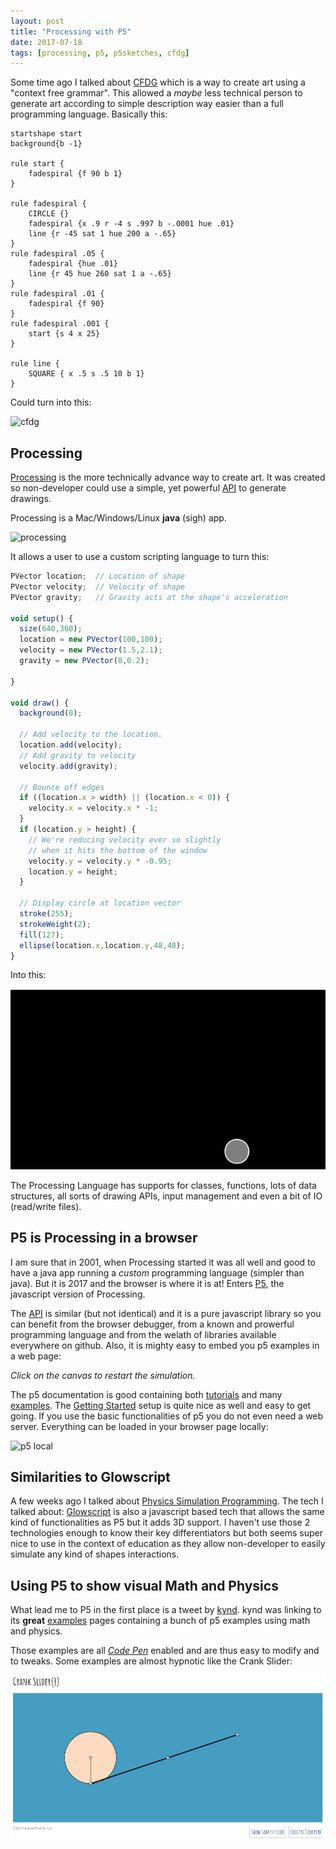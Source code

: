 ```yaml
---
layout: post
title: "Processing with P5"
date: 2017-07-18
tags: [processing, p5, p5sketches, cfdg]
---
```


Some time ago I talked about [CFDG](https://lochrist.github.io/blog/2017-04-21-cfdg) which is a way to create art using a "context free grammar". This allowed a *maybe* less technical person to generate art according to simple description way easier than a full programming language. Basically this:

```
startshape start
background{b -1}
 
rule start {
    fadespiral {f 90 b 1}
}
 
rule fadespiral {
    CIRCLE {}
    fadespiral {x .9 r -4 s .997 b -.0001 hue .01}
    line {r -45 sat 1 hue 200 a -.65}
}
rule fadespiral .05 {
    fadespiral {hue .01}
    line {r 45 hue 260 sat 1 a -.65}
}
rule fadespiral .01 {
    fadespiral {f 90}
}
rule fadespiral .001 {
    start {s 4 x 25}
}
 
rule line {
    SQUARE { x .5 s .5 10 b 1}
}
```

Could turn into this:

![cfdg](https://glyphic.s3.amazonaws.com/cfa/gallery/uploads//29/98/29988429c481f219b8c5ba8c071440e1//full_960.jpg?0)

## Processing

[Processing](https://processing.org/) is the more technically advance way to create art. It was created so non-developer could use a simple, yet powerful [API](https://processing.org/reference/) to generate drawings.

Processing is a Mac/Windows/Linux **java** (sigh) app.

![processing](https://processing.org/tutorials/gettingstarted/imgs/Fig_02_01.gif)

It allows a user to use a custom scripting language to turn this:

```javascript
PVector location;  // Location of shape
PVector velocity;  // Velocity of shape
PVector gravity;   // Gravity acts at the shape's acceleration

void setup() {
  size(640,360);
  location = new PVector(100,100);
  velocity = new PVector(1.5,2.1);
  gravity = new PVector(0,0.2);

}

void draw() {
  background(0);
  
  // Add velocity to the location.
  location.add(velocity);
  // Add gravity to velocity
  velocity.add(gravity);
  
  // Bounce off edges
  if ((location.x > width) || (location.x < 0)) {
    velocity.x = velocity.x * -1;
  }
  if (location.y > height) {
    // We're reducing velocity ever so slightly 
    // when it hits the bottom of the window
    velocity.y = velocity.y * -0.95; 
    location.y = height;
  }

  // Display circle at location vector
  stroke(255);
  strokeWeight(2);
  fill(127);
  ellipse(location.x,location.y,48,48);
}
```

Into this:

![bouncing](../img/processing_bouncingball.gif)

The Processing Language has supports for classes, functions, lots of data structures, all sorts of drawing APIs, input management and even a bit of IO (read/write files).

## P5 is Processing in a browser

I am sure that in 2001, when Processing started it was all well and good to have a java app running a *custom* programming language (simpler than java). But it is 2017 and the browser is where it is at! Enters [P5](https://p5js.org/), the javascript version of Processing.

The [API](https://p5js.org/reference/) is similar (but not identical) and it is a pure javascript library so you can benefit from the browser debugger, from a known and prowerful programming language and from the welath of libraries available everywhere on github. Also, it is mighty easy to embed you p5 examples in a web page:



*Click on the canvas to restart the simulation.*

The p5 documentation is good containing both [tutorials](https://p5js.org/tutorials/) and many [examples](https://p5js.org/examples/). The [Getting Started](https://p5js.org/get-started/) setup is quite nice as well and easy to get going. If you use the basic functionalities of p5 you do not even need a web server. Everything can be loaded in your browser page locally:

![p5 local](https://p5js.org/assets/img/get-started/first-sketch.png)

## Similarities to Glowscript

A few weeks ago I talked about [Physics Simulation Programming](https://lochrist.github.io/blog/2017-06-17-physics-simulation-programming). The tech I talked about: [Glowscript](http://www.glowscript.org/) is also a javascript based tech that allows the same kind of functionalities as P5 but it adds 3D support. I haven't use those 2 technologies enough to know their key differentiators but both seems super nice to use in the context of education as they allow non-developer to easily simulate any kind of shapes interactions.

## Using P5 to show visual Math and Physics

What lead me to P5 in the first place is a tweet by [kynd](https://twitter.com/kyndinfo). kynd was linking to its **great** [examples](https://kynd.github.io/p5sketches/index.html) pages containing a bunch of p5 examples using math and physics.

Those examples are all [*Code Pen*](https://codepen.io/kynd/pen/oYVPbz) enabled and are thus easy to modify and to tweaks. Some examples are almost hypnotic like the Crank Slider:

![crank](../img/p5_crank.gif)




